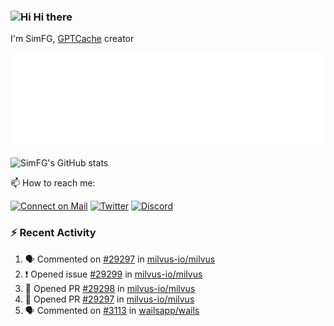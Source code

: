 ### <img src='https://qpluspicture.oss-cn-beijing.aliyuncs.com/6LjjQA/Hi.gif' alt='Hi' width="24"/> Hi there

I'm SimFG, [GPTCache](https://github.com/zilliztech/GPTCache) creator

![Metrics 👋](/metrics.plugin.followup.user.svg)

![SimFG's GitHub stats](https://github-readme-stats.vercel.app/api?username=SimFG&show_icons=true&theme=radical&count_private=true)

📫 How to reach me:

[![Connect on Mail](https://img.shields.io/badge/Ask%20me-anything-1abc9c.svg)](mailto:1142838399@qq.com)
[![Twitter](https://img.shields.io/twitter/follow/FogSim?style=social)](https://twitter.com/FogSim)
[![Discord](https://img.shields.io/discord/1092648432495251507?label=Discord&logo=discord)](https://discord.gg/Q8C6WEjSWV)

### :zap: Recent Activity

<!--START_SECTION:activity-->
1. 🗣 Commented on [#29297](https://github.com/milvus-io/milvus/issues/29297) in [milvus-io/milvus](https://github.com/milvus-io/milvus)
2. ❗️ Opened issue [#29299](https://github.com/milvus-io/milvus/issues/29299) in [milvus-io/milvus](https://github.com/milvus-io/milvus)
3. 💪 Opened PR [#29298](https://github.com/milvus-io/milvus/pull/29298) in [milvus-io/milvus](https://github.com/milvus-io/milvus)
4. 💪 Opened PR [#29297](https://github.com/milvus-io/milvus/pull/29297) in [milvus-io/milvus](https://github.com/milvus-io/milvus)
5. 🗣 Commented on [#3113](https://github.com/wailsapp/wails/issues/3113) in [wailsapp/wails](https://github.com/wailsapp/wails)
<!--END_SECTION:activity-->

